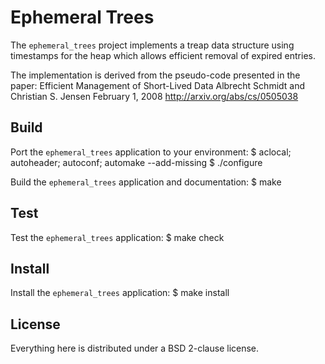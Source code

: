 # Ephemeral Trees
The `ephemeral_trees` project implements a treap data structure using
timestamps for the heap which allows efficient removal of expired entries.

The implementation is derived from the pseudo-code presented in the paper:
	Efficient Management of Short-Lived Data
	Albrecht Schmidt and Christian S. Jensen
	February 1, 2008
	http://arxiv.org/abs/cs/0505038

## Build
Port the `ephemeral_trees` application to your environment:
	$ aclocal; autoheader; autoconf; automake --add-missing
	$ ./configure

Build the `ephemeral_trees` application and documentation:
	$ make

## Test
Test the `ephemeral_trees` application:
	$ make check

## Install
Install the `ephemeral_trees` application:
	$ make install

## License
Everything here is distributed under a BSD 2-clause license.
